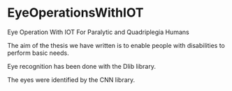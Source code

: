 # EyeOperationsWithIOT
Eye Operation With IOT For Paralytic and Quadriplegia Humans

The aim of the thesis we have written is to enable people with disabilities to perform basic needs.

Eye recognition has been done with the Dlib library.

The eyes were identified by the CNN library.
